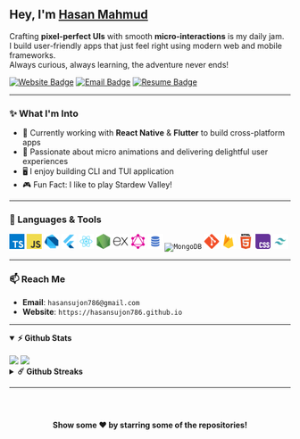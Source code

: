 ## Hey, I'm <a href="https://github.com/hasansujon786/">Hasan Mahmud</a>

<div style="margin: 0px 0 10px;">

Crafting **pixel-perfect UIs** with smooth **micro-interactions** is my daily jam.  
I build user-friendly apps that just feel right using modern web and mobile frameworks.  
Always curious, always learning, the adventure never ends!

</div>

[![Website Badge](https://img.shields.io/badge/Website-3b5998?style=flat-square&logo=google-chrome&logoColor=white)](https://hasansujon786.github.io/)
[![Email Badge](https://img.shields.io/badge/Email-D14836?style=flat-square&logo=gmail&logoColor=white)](mailto:hasansujon786@gmail.com)
[![Resume Badge](https://img.shields.io/badge/Resume-0A66C2?style=flat-square&logo=read-the-docs&logoColor=white)](https://hasansujon786.github.io/Hasan_Mahmud_Resume.pdf)

---

### ✨ What I'm Into

- 🔧 Currently working with **React Native** & **Flutter** to build cross-platform apps
- 🎨 Passionate about micro animations and delivering delightful user experiences
- 🖥️ I enjoy building CLI and TUI application
- 🎮 Fun Fact: I like to play Stardew Valley!

---

### 🧰 Languages & Tools

<code><img height="27" src="https://raw.githubusercontent.com/github/explore/main/topics/typescript/typescript.png" alt="TypeScript" title="TypeScript" /></code>
<code><img height="27" src="https://raw.githubusercontent.com/github/explore/main/topics/javascript/javascript.png" alt="JavaScript" title="JavaScript" /></code>
<code><img height="27" src="https://raw.githubusercontent.com/github/explore/main/topics/dart/dart.png" alt="Dart" title="Dart" /></code>
<code><img height="27" src="https://raw.githubusercontent.com/github/explore/main/topics/flutter/flutter.png" alt="Flutter" title="Flutter" /></code>
<code><img height="27" src="https://raw.githubusercontent.com/github/explore/main/topics/react/react.png" alt="React" title="React" /></code>
<code><img height="27" src="https://raw.githubusercontent.com/github/explore/main/topics/nodejs/nodejs.png" alt="Node.js" title="Node.js" /></code>
<code><img height="27" src="https://raw.githubusercontent.com/devicons/devicon/master/icons/express/express-original.svg" alt="Express.js" title="Express.js" /></code>
<code><img height="27" src="https://raw.githubusercontent.com/github/explore/main/topics/graphql/graphql.png" alt="GraphQL" title="GraphQL" /></code>
<code><img height="27" src="https://raw.githubusercontent.com/github/explore/main/topics/sql/sql.png" alt="SQL" title="SQL" /></code>
<code><img height="27" src="https://cdn-icons-png.flaticon.com/512/5968/5968342.png" alt="MongoDB" title="MongoDB" /></code>
<code><img height="27" src="https://raw.githubusercontent.com/devicons/devicon/master/icons/git/git-original.svg" alt="Git" title="Git" /></code>
<code><img height="27" src="https://raw.githubusercontent.com/github/explore/main/topics/firebase/firebase.png" alt="Firebase" title="Firebase" /></code>
<code><img height="27" src="https://raw.githubusercontent.com/github/explore/main/topics/html/html.png" alt="HTML5" title="HTML5" /></code>
<code><img height="27" src="https://raw.githubusercontent.com/github/explore/main/topics/css/css.png" alt="CSS3" title="CSS3" /></code>
<code><img height="27" src="https://raw.githubusercontent.com/github/explore/main/topics/tailwind/tailwind.png" alt="Tailwind CSS" title="Tailwind CSS" /></code>

---

### 📫 Reach Me

- **Email**: `hasansujon786@gmail.com`
- **Website**: `https://hasansujon786.github.io`

---

<details open>	
  <summary><b>⚡ Github Stats</b></summary>

  <br />
  <img height="180em" src="https://github-readme-stats.vercel.app/api?username=hasansujon786&show_icons=true&hide_border=true&&count_private=true&include_all_commits=true" />
  <img height="180em" src="https://github-readme-stats.vercel.app/api/top-langs/?username=hasansujon786&exclude_repo=KNN-Image-Classification&show_icons=true&hide_border=true&layout=compact&langs_count=8"/>
</details>

<details>	
  <summary><b>☄️ Github Streaks</b></summary>

  <br />
  <img height="180em" src="https://github-readme-streak-stats.herokuapp.com/?user=hasansujon786&hide_border=true" />
</details>

---

<div align="center" style="padding-top: 30px;">

**Show some ❤️ by starring some of the repositories!**

</div>
